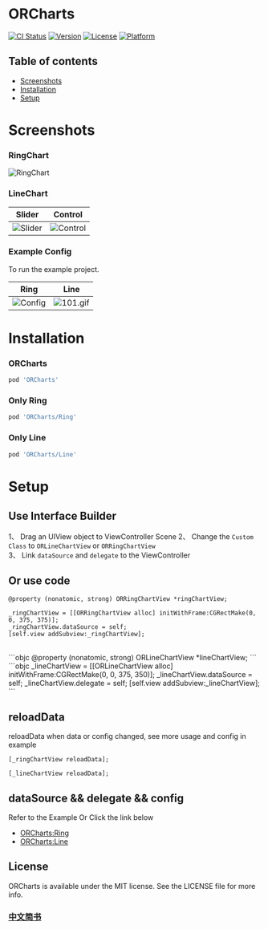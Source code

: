 # ORCharts

[![CI Status](https://img.shields.io/travis/sunrise_oy@163.com/ORCharts.svg?style=flat)](https://travis-ci.org/sunrise_oy@163.com/ORCharts)
[![Version](https://img.shields.io/cocoapods/v/ORCharts.svg?style=flat)](https://cocoapods.org/pods/ORCharts)
[![License](https://img.shields.io/cocoapods/l/ORCharts.svg?style=flat)](https://cocoapods.org/pods/ORCharts)
[![Platform](https://img.shields.io/cocoapods/p/ORCharts.svg?style=flat)](https://cocoapods.org/pods/ORCharts)

## Table of contents
* [Screenshots](#screenshots)
* [Installation](#installation)
* [Setup](#setup)

# <a id="screenshots"></a>Screenshots 

### RingChart
![RingChart](https://upload-images.jianshu.io/upload_images/5192751-6b13744cc1b9926d.png?imageMogr2/auto-orient/strip%7CimageView2/2/h/440)

### LineChart
|    Slider    |    Control    |
|--------------|-------------|
|![Slider](https://upload-images.jianshu.io/upload_images/5192751-3f68f4db547e98e3.gif?imageMogr2/auto-orient/strip)|![Control](https://upload-images.jianshu.io/upload_images/5192751-cc2abfaa9d6a4330.gif?imageMogr2/auto-orient/strip)|


### Example Config

To run the example project.

|    Ring    |    Line    |
|--------------|-------------|
|   ![Config](https://upload-images.jianshu.io/upload_images/5192751-0a70eb88d3829d58.gif?imageMogr2/auto-orient/strip)   |   ![101.gif](https://upload-images.jianshu.io/upload_images/5192751-00b5849cfb364bc4.gif?imageMogr2/auto-orient/strip)   |


# <a id="installation"></a>Installation

### ORCharts
```ruby
pod 'ORCharts'
```
### Only Ring

```ruby
pod 'ORCharts/Ring'  
```
### Only Line

```ruby
pod 'ORCharts/Line'  
```
# <a id="setup"></a>Setup

## Use Interface Builder
1、 Drag an UIView object to ViewController Scene
2、 Change the `Custom Class` to `ORLineChartView` or `ORRingChartView` <br/>
3、 Link `dataSource` and `delegate` to the ViewController <br/>

## Or use code

```objc
@property (nonatomic, strong) ORRingChartView *ringChartView;
```
```objc
_ringChartView = [[ORRingChartView alloc] initWithFrame:CGRectMake(0, 0, 375, 375)];
_ringChartView.dataSource = self;
[self.view addSubview:_ringChartView];
```
<br/>
```objc
@property (nonatomic, strong) ORLineChartView *lineChartView;
```
```objc
_lineChartView = [[ORLineChartView alloc] initWithFrame:CGRectMake(0, 0, 375, 350)];
_lineChartView.dataSource = self;
_lineChartView.delegate = self;    
[self.view addSubview:_lineChartView];
```
<br/>

## reloadData
reloadData when data or config changed, see more usage and config in example

```objc
[_ringChartView reloadData];
```
```objc
[_lineChartView reloadData];
```
## dataSource && delegate && config
Refer to the Example Or Click the link below

* [ORCharts:Ring](https://www.jianshu.com/p/317a79890984)
* [ORCharts:Line](https://www.jianshu.com/p/a571ae110ba5)



## License

ORCharts is available under the MIT license. See the LICENSE file for more info.

### [中文简书](https://www.jianshu.com/p/6f65bf7dfbbf)
